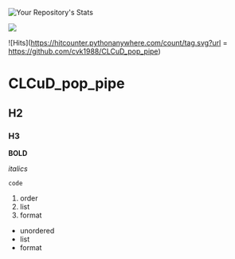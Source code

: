 ![Your Repository's Stats](https://github-readme-stats.vercel.app/api/top-langs/?username=cvk1988&theme=blue-green)



<img src="https://komarev.com/ghpvc/?username=cvk1988"/>

![Hits](https://hitcounter.pythonanywhere.com/count/tag.svg?url = https://github.com/cvk1988/CLCuD_pop_pipe)

# CLCuD_pop_pipe


## H2


### H3

**BOLD**

*italics*

`code`

1. order
2. list
3. format

- unordered
- list
- format
